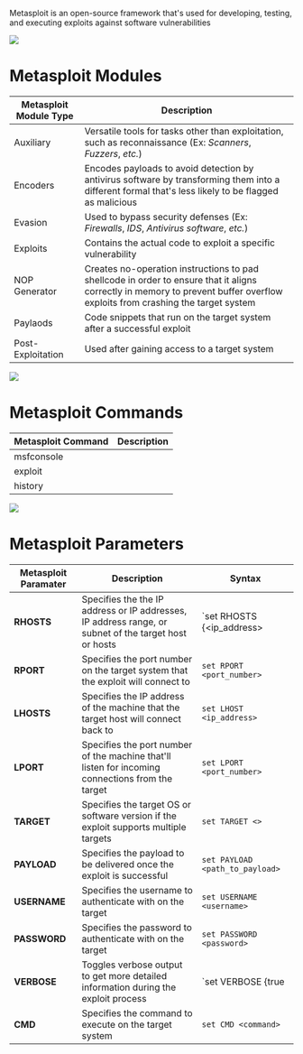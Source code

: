 Metasploit is an open-source framework that's used for developing, testing, and executing exploits against software vulnerabilities

![](https://github.com/JonmarCorpuz/SecondBrain/blob/main/Assets/Whitespace.png)

# Metasploit Modules

| Metasploit Module Type | Description |
| --- | --- |
| Auxiliary | Versatile tools for tasks other than exploitation, such as reconnaissance (Ex: *Scanners*, *Fuzzers*, *etc.*) |
| Encoders | Encodes payloads to avoid detection by antivirus software by transforming them into a different formal that's less likely to be flagged as malicious |
| Evasion | Used to bypass security defenses (Ex: *Firewalls*, *IDS*, *Antivirus software*, *etc.*) |
| Exploits | Contains the actual code to exploit a specific vulnerability |
| NOP Generator | Creates no-operation instructions to pad shellcode in order to ensure that it aligns correctly in memory to prevent buffer overflow exploits from crashing the target system |
| Paylaods | Code snippets that run on the target system after a successful exploit |
| Post-Exploitation | Used after gaining access to a target system |

![](https://github.com/JonmarCorpuz/SecondBrain/blob/main/Assets/Whitespace.png)

# Metasploit Commands

| Metasploit Command | Description |
| --- | --- |
| msfconsole | | 
| exploit | |
| history | |

![](https://github.com/JonmarCorpuz/SecondBrain/blob/main/Assets/Whitespace.png)

# Metasploit Parameters

| Metasploit Paramater  | Description | Syntax |
| --- | --- | --- |
| **RHOSTS** | Specifies the the IP address or IP addresses, IP address range, or subnet of the target host or hosts | `set RHOSTS {<ip_address>|<ip_address_range>|<subnet>}` |
| **RPORT**  | Specifies the port number on the target system that the exploit will connect to | `set RPORT <port_number>` |
| **LHOSTS** | Specifies the IP address of the machine that the target host will connect back to | `set LHOST <ip_address>` |
| **LPORT** | Specifies the port number of the machine that'll listen for incoming connections from the target | `set LPORT <port_number>` |
| **TARGET** | Specifies the target OS or software version if the exploit supports multiple targets | `set TARGET <>` |
| **PAYLOAD** | Specifies the payload to be delivered once the exploit is successful | `set PAYLOAD <path_to_payload>` |
| **USERNAME** | Specifies the username to authenticate with on the target | `set USERNAME <username>` |
| **PASSWORD** | Specifies the password to authenticate with on the target | `set PASSWORD <password>` |
| **VERBOSE** | Toggles verbose output to get more detailed information during the exploit process | `set VERBOSE {true|false}` |
| **CMD** | Specifies the command to execute on the target system | `set CMD <command>` |
